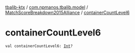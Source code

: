 [tbalib-ktx](../../index.md) / [com.npmanos.tbalib.model](../index.md) / [MatchScoreBreakdown2015Alliance](index.md) / [containerCountLevel6](./container-count-level6.md)

# containerCountLevel6

`val containerCountLevel6: `[`Int`](https://kotlinlang.org/api/latest/jvm/stdlib/kotlin/-int/index.html)`?`